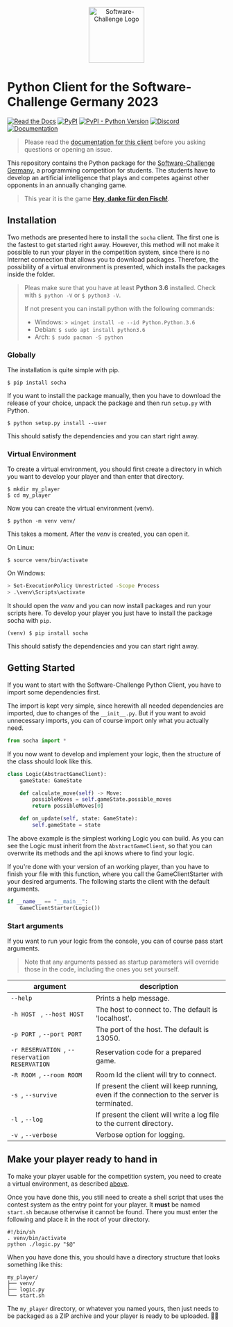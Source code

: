 <a target="_blank" rel="noopener noreferrer" href="https://www.software-challenge.de"><p align="center"><img width="128" src="https://software-challenge.de/site/themes/freebird/img/logo.png" alt="Software-Challenge Logo"></p></a>

# Python Client for the Software-Challenge Germany 2023

[![Read the Docs](https://img.shields.io/readthedocs/software-challenge-python-client?label=Docs)](https://software-challenge-python-client.readthedocs.io/en/latest/)
[![PyPI](https://img.shields.io/pypi/v/socha?label=PyPi)](https://pypi.org/project/socha/)
[![PyPI - Python Version](https://img.shields.io/pypi/pyversions/socha?label=Python)](https://pypi.org/project/socha/)
[![Discord](https://img.shields.io/discord/233577109363097601?color=blue&label=Discord)](https://discord.gg/ARZamDptG5)
[![Documentation](https://img.shields.io/badge/Software--Challenge%20-Documentation-%234299e1)](https://docs.software-challenge.de/)

> Please read the [documentation for this client](https://software-challenge-python-client.readthedocs.io/en/latest/)
> before you asking questions or opening an issue.

This repository contains the Python package for the
[Software-Challenge Germany](https://www.software-challenge.de), a programming competition for students. The students
have to develop an artificial intelligence that plays and competes against other opponents in an annually changing game.

> This year it is the game
> **[Hey, danke für den Fisch!](https://docs.software-challenge.de/spiele/penguins)**.

## Installation

Two methods are presented here to install the `socha` client.
The first one is the fastest to get started right away.
However,
this method will not make it possible to run your player in the competition system,
since there is no Internet connection that allows you to download packages.
Therefore,
the possibility of a virtual environment is presented,
which installs the packages inside the folder.

> Pleas make sure that you have at least **Python 3.6** installed.
> Check with `$ python -V` or `$ python3 -V`.
> 
> If not present you can install python with the following commands:
> - Windows: `> winget install -e --id Python.Python.3.6`
> - Debian: `$ sudo apt install python3.6`
> - Arch: `$ sudo pacman -S python`

### Globally

The installation is quite simple with pip.

```shell
$ pip install socha
```

If you want to install the package manually, then you have to download the release of your choice, unpack the package
and then run `setup.py` with Python.

```shell
$ python setup.py install --user
```

This should satisfy the dependencies and you can start right away.

### Virtual Environment

To create a virtual environment,
you should first create a directory in which you want to develop your player
and than enter that directory.

```shell
$ mkdir my_player
$ cd my_player
```

Now you can create the virtual environment (venv).

```shell
$ python -m venv venv/
```

This takes a moment. After the *venv* is created, you can open it.

On Linux:

```shell
$ source venv/bin/activate
```

On Windows:

```bash
> Set-ExecutionPolicy Unrestricted -Scope Process
> .\venv\Scripts\activate
```

It should open the *venv* and you can now install packages and run your scripts here.
To develop your player you just have to install the package socha with `pip`.

```shell
(venv) $ pip install socha
```

This should satisfy the dependencies and you can start right away.

## Getting Started

If you want to start with the Software-Challenge Python Client, you have to import some dependencies first.

The import is kept very simple,
since herewith all needed dependencies are imported,
due to changes of the `__init__.py`.
But if you want to avoid unnecessary imports,
you can of course import only what you actually need.

````python
from socha import *
````

If you now want to develop and implement your logic, then the structure of the class should look like this.

````python
class Logic(AbstractGameClient):
    gameState: GameState

    def calculate_move(self) -> Move:
        possibleMoves = self.gameState.possible_moves
        return possibleMoves[0]

    def on_update(self, state: GameState):
        self.gameState = state
````

The above example is the simplest working Logic you can build. As you can see the Logic must inherit from
the `AbstractGameClient`, so that you can overwrite its methods and the api knows where to find your logic.

If you're done with your version of an working player, than you have to finish your file with this function, where you
call the GameClientStarter with your desired arguments. The following starts the client with the default arguments.

````python
if __name__ == "__main__":
    GameClientStarter(Logic())
````

### Start arguments

If you want to run your logic from the console,
you can of course pass start arguments.
> Note that any arguments passed as startup parameters will override those in the code,
> including the ones you set yourself.

| argument                                         | description                                                                                  |
|--------------------------------------------------|----------------------------------------------------------------------------------------------|
| `--help `                                        | Prints a help message.                                                                       |
| `-h HOST ` ,  `--host HOST `                     | The host to connect to. The default is 'localhost'.                                          |
| `-p PORT `,  `--port PORT `                      | The port of the host. The default is 13050.                                                  |
| `-r RESERVATION `,  `--reservation RESERVATION ` | Reservation code for a prepared game.                                                        |
| `-R ROOM `,  `--room ROOM `                      | Room Id the client will try to connect.                                                      |
| `-s `,  `--survive `                             | If present the client will keep running, even if the connection to the server is terminated. |
| `-l `,  `--log `                                 | If present the client will write a log file to the current directory.                        |
| `-v `,  `--verbose `                             | Verbose option for logging.                                                                  |

## Make your player ready to hand in

To make your player usable for the competition system,
you need to create a virtual environment,
as described [above](#virtual-environment).

Once you have done this,
you still need to create a shell script
that uses the contest system as the entry point for your player.
It **must** be named `start.sh` because otherwise it cannot be found.
There you must enter the following and place it in the root of your directory.

```shell
#!/bin/sh
. venv/bin/activate
python ./logic.py "$@"
```

When you have done this,
you should have a directory structure that looks something like this:

````
my_player/
├── venv/
├── logic.py
└── start.sh
````

The `my_player` directory,
or whatever you named yours,
then just needs to be packaged as a ZIP archive
and your player is ready to be uploaded. 🥳🎉
